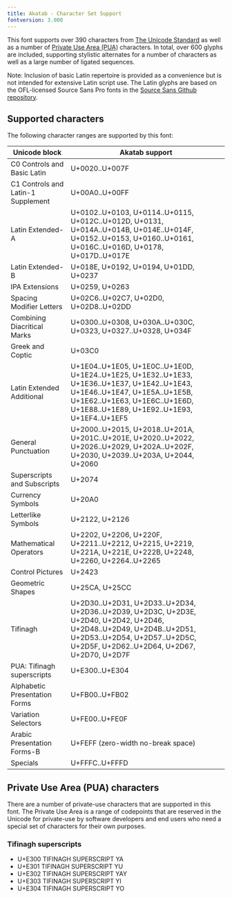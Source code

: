 ```yaml
---
title: Akatab - Character Set Support
fontversion: 3.000
---
```


This font supports over 390 characters from [The Unicode Standard](https://unicode.org/) as well as a number of [Private Use Area (PUA)](https://www.unicode.org/versions/Unicode15.0.0/ch23.pdf#G19184) characters. In total, over 600 glyphs are included, supporting stylistic alternates for a number of characters as well as a large number of ligated sequences. 

Note: Inclusion of basic Latin repertoire is provided as a convenience but is not intended for extensive Latin script use. The Latin glyphs are based on the OFL-licensed Source Sans Pro fonts in the [Source Sans Github repository](https://github.com/adobe-fonts/source-sans-pro). 

## Supported characters

The following character ranges are supported by this font:

Unicode block | Akatab support
------------- | ---------------
C0 Controls and Basic Latin|U+0020..U+007F
C1 Controls and Latin-1 Supplement|U+00A0..U+00FF
Latin Extended-A|U+0102..U+0103, U+0114..U+0115, U+012C..U+012D, U+0131, U+014A..U+014B, U+014E..U+014F, U+0152..U+0153, U+0160..U+0161, U+016C..U+016D, U+0178, U+017D..U+017E
Latin Extended-B|U+018E, U+0192, U+0194, U+01DD, U+0237
IPA Extensions|U+0259, U+0263
Spacing Modifier Letters|U+02C6..U+02C7, U+02D0, U+02D8..U+02DD
Combining Diacritical Marks|U+0300..U+0308, U+030A..U+030C, U+0323, U+0327..U+0328, U+034F
Greek and Coptic|U+03C0
Latin Extended Additional|U+1E04..U+1E05, U+1E0C..U+1E0D, U+1E24..U+1E25, U+1E32..U+1E33, U+1E36..U+1E37, U+1E42..U+1E43, U+1E46..U+1E47, U+1E5A..U+1E5B, U+1E62..U+1E63, U+1E6C..U+1E6D, U+1E88..U+1E89, U+1E92..U+1E93, U+1EF4..U+1EF5
General Punctuation|U+2000..U+2015, U+2018..U+201A, U+201C..U+201E, U+2020..U+2022, U+2026..U+2029, U+202A..U+202F, U+2030, U+2039..U+203A, U+2044, U+2060
Superscripts and Subscripts|U+2074
Currency Symbols|U+20A0
Letterlike Symbols|U+2122, U+2126
Mathematical Operators|U+2202, U+2206, U+220F, U+2211..U+2212, U+2215, U+2219, U+221A, U+221E, U+222B, U+2248, U+2260, U+2264..U+2265
Control Pictures|U+2423
Geometric Shapes|U+25CA, U+25CC
Tifinagh|U+2D30..U+2D31, U+2D33..U+2D34, U+2D36..U+2D39, U+2D3C, U+2D3E, U+2D40, U+2D42, U+2D46, U+2D48..U+2D49, U+2D4B..U+2D51, U+2D53..U+2D54, U+2D57..U+2D5C, U+2D5F, U+2D62..U+2D64, U+2D67, U+2D70, U+2D7F
PUA: Tifinagh superscripts|U+E300..U+E304
Alphabetic Presentation Forms|U+FB00..U+FB02
Variation Selectors|U+FE00..U+FE0F
Arabic Presentation Forms-B|U+FEFF (zero-width no-break space)
Specials|U+FFFC..U+FFFD

## Private Use Area (PUA) characters

There are a number of private-use characters that are supported in this font. The Private Use Area is a range of codepoints that are reserved in the Unicode for private-use by software developers and end users who need a special set of characters for their own purposes.

### Tifinagh superscripts

- U+E300  TIFINAGH SUPERSCRIPT YA
- U+E301  TIFINAGH SUPERSCRIPT YU
- U+E302  TIFINAGH SUPERSCRIPT YAY
- U+E303  TIFINAGH SUPERSCRIPT YI
- U+E304  TIFINAGH SUPERSCRIPT YO
